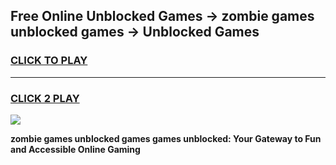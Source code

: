 
## Free Online Unblocked Games → zombie games unblocked games → Unblocked Games
<h3>
<a href="https://premium.freeplayer.one?title=zombie_games_unblocked_games&ref=21F">CLICK TO PLAY</a></h3>
<hr>

<h3>
<a href="https://premium.freeplayer.one?title=zombie_games_unblocked_games&ref=21F">CLICK 2 PLAY</a>
  
</h3>

<a href="https://premium.freeplayer.one?title=zombie_games_unblocked_games&ref=21F/"><img src="https://clearcache.store/games.png"></a>


**zombie games unblocked games games unblocked: Your Gateway to Fun and Accessible Online Gaming**
